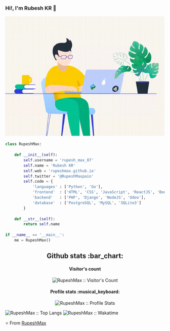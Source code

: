 ### Hi!, I'm Rubesh KR 👋

<p align="center"><img src="https://github.com/RupeshMax/RupeshMax/blob/main/python.gif" alt="Welcome!"/></p>




```python
class RupeshMax:

    def __init__(self):
        self.username = 'rupesh_max_07'
        self.name = 'Rubesh KR'
        self.web = 'rupeshmax.github.io'
        self.twitter = '@RupeshMaxpain'
        self.code = {
            'languages' : ['Python', 'Go'],
            'frontend'  : ['HTML', 'CSS', 'JavaScript', 'ReactJS', 'Boostrap'],
            'backend'   : ['PHP', 'Django', 'NodeJS', 'Odoo'],
            'database'  : ['PostgreSQL', 'MySQL', 'SQLite3']
        }
       
    def __str__(self):
        return self.name

if __name__ == '__main__':
    me = RupeshMax()

```


<h2 align="center">Github stats :bar_chart:</h2>


<h4 align="center">Visitor's count </h4>

<p align="center"><img src="https://profile-counter.glitch.me/{RupeshMax}/count.svg" alt="RupeshMax :: Visitor's Count" /></p>


<h4 align="center">Profile stats :musical_keyboard:</h4>


<p align="center"><img src="https://github-readme-stats.vercel.app/api?username=RupeshMax&show_icons=true&theme=synthwave" alt="RupeshMax :: Profile Stats" /> </p>




<p><img src="https://github-readme-stats.vercel.app/api/top-langs/?username=RupeshMax&langs_count=10&theme=tokyonight&layout=compact" alt="RupeshMax :: Top Langs" />
<img src="https://github-readme-stats.vercel.app/api/wakatime?username=willianrod&langs_count=10&theme=tokyonight&layout=compact" alt="RupeshMax :: Wakatime" />
</p>





⭐️ From [RupeshMax](https://github.com/RupeshMax)
<!--
**RupeshMax/RupeshMax** is a ✨ _special_ ✨ repository because its `README.md` (this file) appears on your GitHub profile.

Here are some ideas to get you started:

- 🔭 I’m currently working on ...
- 🌱 I’m currently learning ...
- 👯 I’m looking to collaborate on ...
- 🤔 I’m looking for help with ...
- 💬 Ask me about ...
- 📫 How to reach me: ...
- 😄 Pronouns: ...
- ⚡ Fun fact: ...
-->
